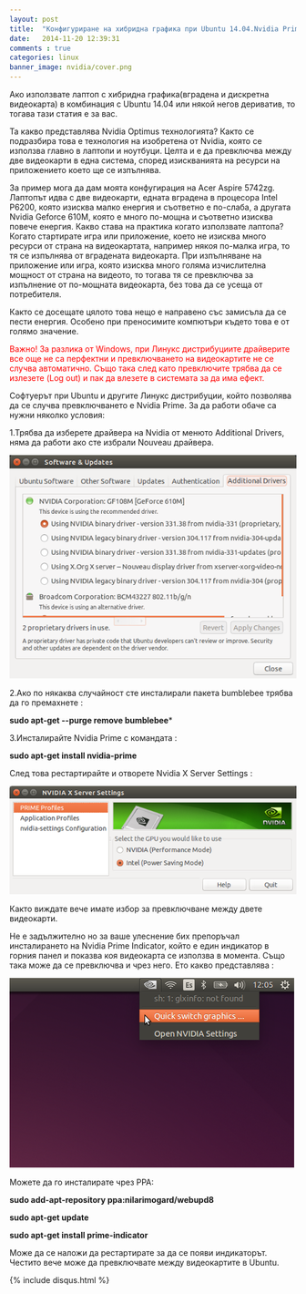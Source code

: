 ```yaml
---
layout: post
title:  "Конфигуриране на хибридна графика при Ubuntu 14.04.Nvidia Prime."
date:   2014-11-20 12:39:31
comments : true
categories: linux
banner_image: nvidia/cover.png
---
```


Ако използвате лаптоп с хибридна графика(вградена и дискретна видеокарта) в комбинация с Ubuntu 14.04 или някой негов дериватив, то тогава тази статия е за вас.


Та какво представлява Nvidia Optimus технологията? Както се подразбира това е технология на изобретена от Nvidia, която се използва главно в лаптопи и ноутбуци.
Целта и е да превключва между две видеокарти в една система, според изискванията на ресурси на приложението което ще се изпълнява.


За пример мога да дам моята конфугирация на Acer Aspire 5742zg. Лаптопът идва с две видеокарти, едната вградена в процесора Intel P6200, която изисква малко енергия и съответно е по-слаба, а другата Nvidia Geforce 610M, която е много по-мощна и съответно изисква повече енергия. Какво става на практика когато използвате лаптопа?
Когато стартирате игра или приложение, което не изисква много ресурси от страна на видеокартата, например някоя по-малка игра, то тя се изпълнява от вградената видеокарта.
При изпълняване на приложение или игра, която изисква много голяма изчислителна мощност от страна на видеото, то тогава тя се превключва за изпълнение от по-мощната видеокарта, без това да се усеща от потребителя.

Както се досещате цялото това нещо е направено със замисъла да се пести енергия. Особено при преносимите компютъри където това е от голямо значение.

<span style="color: red">Важно! За разлика от Windows, при Линукс дистрибуциите драйверите все още не са перфектни и превключването на видеокартите не се случва автоматично.
Също така след като превключите трябва да се излезете (Log out) и пак да влезете в системата за да има ефект.</span>

Софтуерът при Ubuntu и другите Линукс дистрибуции, който позволява да се случва превключването е Nvidia Prime. За да работи обаче са нужни няколко условия:

1.Трябва да изберете драйвера на Nvidia от менюто Additional Drivers, няма да работи ако сте избрали Nouveau драйвера.

![nvidia1](https://github.com/etem/etem.github.io/raw/master/assets/images/nvidia/nvidia1.png)


2.Ако по някаква случайност сте инсталирали пакета bumblebee трябва да го премахнете :

**sudo apt-get --purge remove bumblebee***


3.Инсталирайте Nvidia Prime с командата :

**sudo apt-get install nvidia-prime**

След това рестартирайте и отворете Nvidia X Server Settings :

![nvidia2](https://github.com/etem/etem.github.io/raw/master/assets/images/nvidia/nvidia2.png)

Както виждате вече имате избор за превключване между двете видеокарти.

Не е задължително но за ваше улеснение бих препоръчал инсталирането на Nvidia Prime Indicator, който е един индикатор в горния панел и показва коя видеокарта се използва в момента.
Също така може да се превключва и чрез него.
Ето какво представлява :

![nvidia3](https://github.com/etem/etem.github.io/raw/master/assets/images/nvidia/nvidia3.png)


Можете да го инсталирате чрез PPA:

**sudo add-apt-repository ppa:nilarimogard/webupd8**

**sudo apt-get update**

**sudo apt-get install prime-indicator**


Може да се наложи да рестартирате за да се появи индикаторът.
Честито вече може да превключвате между видеокартите в Ubuntu.

{% include disqus.html %}
